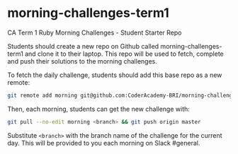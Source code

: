 # morning-challenges-term1
CA Term 1 Ruby Morning Challenges - Student Starter Repo

Students should create a new repo on Github called morning-challenges-term1 and clone it to their laptop. This repo will be used to fetch, complete and push their solutions to the morning challenges.

To fetch the daily challenge, students should add this base repo as a new remote:

```sh
git remote add morning git@github.com:CoderAcademy-BRI/morning-challenges-term1.git
```

Then, each morning, students can get the new challenge with:

```sh
git pull --no-edit morning <branch> && git push origin master
```

Substitute `<branch>` with the branch name of the challenge for the current day. This will be provided to you each morning on Slack #general.
